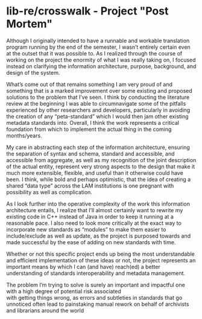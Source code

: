 # lib-re/crosswalk - Project "Post Mortem" 

<!-- {
  "json": ["lib-re", "crosswalk", "post-mortem", "metadata", "interoperability"]
} -->


Although I originally intended to have a runnable and workable translation program running by the end of the semester, I 
  wasn’t entirely certain even at the outset that it was possible to. As I realized through the course of working on the 
  project the enormity of what I was really taking on, I focused instead on clarifying the information architecture, purpose, 
  background, and design of the system.

What’s come out of that remains something I am very proud of and something that is a marked improvement over some existing 
  and proposed solutions to the problem that I’ve seen. I think by conducting the literature review at the beginning I was able 
  to circumnavigate some of the pitfalls experienced by other researchers and developers, particularly in avoiding the creation 
  of any “peta-standard” which I would then jam other existing metadata standards into. Overall, I think the work represents a 
  critical foundation from which to implement the actual thing in the coming months/years.

My care in abstracting each step of the information architecture, ensuring the separation of syntax and schema, standard and 
  accessible,  and accessible from aggregate, as well as  my recognition of the joint description of the actual entity, 
  represent very strong aspects to the design that make it much more extensible, flexible, and useful than it otherwise could 
  have been. I think, while bold and perhaps optimistic, that the idea of creating a shared “data type” across the LAM 
  institutions is one pregnant with possibility as well as complication.

As I look further into the operative complexity of the work this information architecture entails, I realize that I’ll almost 
  certainly want to rewrite my existing code in C++ instead of Java in order to keep it running at a reasonable pace. I also 
  need to look more critically at the exact way to incorporate new standards as “modules” to make them easier to 
  include/exclude as well as update, as the project is purposed towards and made successful by the ease of adding on new 
  standards with time.

Whether or not this specific project ends up being the most understandable and efficient implementation of these ideas or 
  not, the project represents an important means by which I can (and have) reach(ed) a better understanding of standards 
  interoperability and metadata management.  
  
The problem I’m trying to solve is surely an important and impactful one with a high degree of potential risk associated  
  with getting things wrong, as errors and subtleties in standards that go unnoticed often lead to painstaking manual rework 
  on behalf of archivists and librarians around the world

